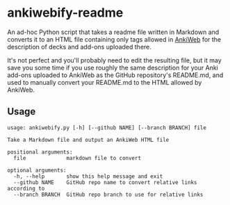 # ankiwebify-readme

An ad-hoc Python script that takes a readme file written in Markdown and converts it to an HTML file containing only tags allowed in [AnkiWeb](https://ankiweb.net/about) for the description of decks and add-ons uploaded there.

It's not perfect and you'll probably need to edit the resulting file, but it may
save you some time if you use roughly the same description for your Anki add-ons uploaded to AnkiWeb
as the GitHub repository's README.md, and used to manually convert your README.md to the HTML allowed by AnkiWeb.

## Usage

```
usage: ankiwebify.py [-h] [--github NAME] [--branch BRANCH] file

Take a Markdown file and output an AnkiWeb HTML file

positional arguments:
  file             markdown file to convert

optional arguments:
  -h, --help       show this help message and exit
  --github NAME    GitHub repo name to convert relative links according to
  --branch BRANCH  GitHub repo branch to use for relative links
```